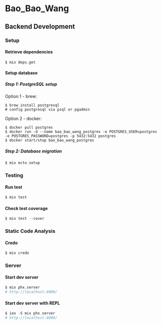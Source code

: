 # Bao_Bao_Wang

## Backend Development

### Setup

#### Retrieve dependencies

```shell
$ mix deps.get
```

#### Setup database

##### Step 1: PostgreSQL setup

Option 1 - brew:

```shell
$ brew install postgresql
# config postgresql via psql or pgadmin
```

Option 2 - docker:

```shell
$ docker pull postgres
$ docker run -d --name bao_bao_wang_postgres -e POSTGRES_USER=postgres -e POSTGRES_PASSWORD=postgres -p 5432:5432 postgres
$ docker start/stop bao_bao_wang_postgres
```

##### Step 2: Database migration

```elixir
$ mix ecto.setup
```

### Testing

#### Run test

```elixir
$ mix test
```

#### Check test coverage

```elixir
$ mix test --cover
```

### Static Code Analysis

#### Credo

```elixir
$ mix credo
```

### Server

#### Start dev server

```elixir
$ mix phx.server
# http://localhost:4000/
```

#### Start dev server with REPL

```elixir
$ iex -S mix phx.server
# http://localhost:4000/
```
